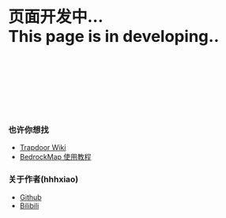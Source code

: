 <br>
<br>
<br>
<br>
<br>
<br>

<p style="font-size: 32px;font-weight: bold">页面开发中...<br>This page is in developing.. </p>

<br>
<br>
<br>
<br>
<br>
<br>

### 也许你想找
- [Trapdoor Wiki](/tr/)
- [BedrockMap 使用教程](/bm/)

### 关于作者(hhhxiao)
- [Github](https://github.com/hhhxiao)
- [Bilibili](https://space.bilibili.com/34227664)



